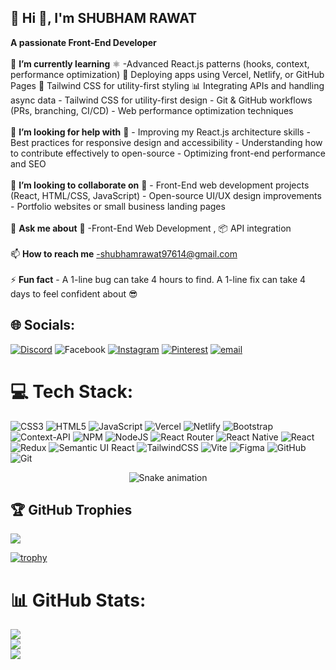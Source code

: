 ## 💫 Hi 👋, I'm SHUBHAM RAWAT

**A passionate Front-End Developer** <br> <br>
🌱 <b>I’m currently learning</b> ⚛️ -Advanced React.js patterns (hooks, context, performance optimization) 🚀 Deploying apps using Vercel, Netlify, or GitHub Pages 🎨 Tailwind CSS for utility-first styling 📊 Integrating APIs and handling async data - Tailwind CSS for utility-first design - Git & GitHub workflows (PRs, branching, CI/CD) - Web performance optimization techniques <br> <br>🤝 <b>I’m looking for help with</b> 🤝  - Improving my React.js architecture skills - Best practices for responsive design and accessibility  - Understanding how to contribute effectively to open-source - Optimizing front-end performance and SEO<br><br>👯 <b>I’m looking to collaborate on</b> 👯  - Front-End web development projects (React, HTML/CSS, JavaScript) - Open-source UI/UX design improvements - Portfolio websites or small business landing pages<br> <br>💬 <b>Ask me about</b> 🎨 -Front-End Web Development , 📦 API integration<br> <br>📫 <b>How to reach me</b> -shubhamrawat97614@gmail.com <br> <br>⚡ <b>Fun fact</b> - A 1-line bug can take 4 hours to find. A 1-line fix can take 4 days to feel confident about 😎


## 🌐 Socials:
[![Discord](https://img.shields.io/badge/Discord-%237289DA.svg?logo=discord&logoColor=white)](https://discord.gg/https://discord.gg/n9kkBn7H) ![Facebook](https://img.shields.io/badge/Facebook-%231877F2.svg?logo=Facebook&logoColor=white) [![Instagram](https://img.shields.io/badge/Instagram-%23E4405F.svg?logo=Instagram&logoColor=white)](https://instagram.com/shubham-rawat) [![Pinterest](https://img.shields.io/badge/Pinterest-%23E60023.svg?logo=Pinterest&logoColor=white)](https://pinterest.com/ishubhamrwt) [![email](https://img.shields.io/badge/Email-D14836?logo=gmail&logoColor=white)](mailto:shubhamrawat@gmail.com) 

# 💻 Tech Stack:
![CSS3](https://img.shields.io/badge/css3-%231572B6.svg?style=for-the-badge&logo=css3&logoColor=white) ![HTML5](https://img.shields.io/badge/html5-%23E34F26.svg?style=for-the-badge&logo=html5&logoColor=white) ![JavaScript](https://img.shields.io/badge/javascript-%23323330.svg?style=for-the-badge&logo=javascript&logoColor=%23F7DF1E) ![Vercel](https://img.shields.io/badge/vercel-%23000000.svg?style=for-the-badge&logo=vercel&logoColor=white) ![Netlify](https://img.shields.io/badge/netlify-%23000000.svg?style=for-the-badge&logo=netlify&logoColor=#00C7B7) ![Bootstrap](https://img.shields.io/badge/bootstrap-%238511FA.svg?style=for-the-badge&logo=bootstrap&logoColor=white) ![Context-API](https://img.shields.io/badge/Context--Api-000000?style=for-the-badge&logo=react) ![NPM](https://img.shields.io/badge/NPM-%23CB3837.svg?style=for-the-badge&logo=npm&logoColor=white) ![NodeJS](https://img.shields.io/badge/node.js-6DA55F?style=for-the-badge&logo=node.js&logoColor=white) ![React Router](https://img.shields.io/badge/React_Router-CA4245?style=for-the-badge&logo=react-router&logoColor=white) ![React Native](https://img.shields.io/badge/react_native-%2320232a.svg?style=for-the-badge&logo=react&logoColor=%2361DAFB) ![React](https://img.shields.io/badge/react-%2320232a.svg?style=for-the-badge&logo=react&logoColor=%2361DAFB) ![Redux](https://img.shields.io/badge/redux-%23593d88.svg?style=for-the-badge&logo=redux&logoColor=white) ![Semantic UI React](https://img.shields.io/badge/Semantic%20UI%20React-%2335BDB2.svg?style=for-the-badge&logo=SemanticUIReact&logoColor=white) ![TailwindCSS](https://img.shields.io/badge/tailwindcss-%2338B2AC.svg?style=for-the-badge&logo=tailwind-css&logoColor=white) ![Vite](https://img.shields.io/badge/vite-%23646CFF.svg?style=for-the-badge&logo=vite&logoColor=white) ![Figma](https://img.shields.io/badge/figma-%23F24E1E.svg?style=for-the-badge&logo=figma&logoColor=white) ![GitHub](https://img.shields.io/badge/github-%23121011.svg?style=for-the-badge&logo=github&logoColor=white) ![Git](https://img.shields.io/badge/git-%23F05033.svg?style=for-the-badge&logo=git&logoColor=white)

<div align="center">
  <img src="https://profile-readme-generator.com/assets/snake.svg" alt="Snake animation" />
</div>

## 🏆 GitHub Trophies
![](https://github-profile-trophy.vercel.app/?username=Shubham-Rawat9&theme=transparent&no-frame=true&no-bg=true&margin-w=4)

[![trophy](https://github-profile-trophy.vercel.app/?username=<Shubham-Rawat9>&theme=onedark&title=Commit,Repositories,Stars,Followers,Issues,PullRequest)](https://github.com/ryo-ma/github-profile-trophy)


# 📊 GitHub Stats:
![](https://github-readme-stats.vercel.app/api?username=Shubham-Rawat9&theme=dark&hide_border=false&include_all_commits=true&count_private=true)<br/>
![](https://nirzak-streak-stats.vercel.app/?user=Shubham-Rawat9&theme=dark&hide_border=false)<br/>
![](https://github-readme-stats.vercel.app/api/top-langs/?username=Shubham-Rawat9&theme=dark&hide_border=false&include_all_commits=true&count_private=true&layout=compact)





<!-- Shubham Rawat -->
